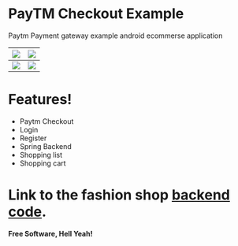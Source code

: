 # PayTM Checkout Example
Paytm Payment gateway example android ecommerse application

![](https://www.loopwiki.com/wp-content/uploads/2020/11/Login-screen-min.jpg)  |  ![](https://www.loopwiki.com/wp-content/uploads/2020/11/Fashion-Shop-Home-min.jpg)
:-------------------------:|:-------------------------:
![](https://www.loopwiki.com/wp-content/uploads/2020/11/Fashion-Shop-cart-min.jpg)  |  ![](https://www.loopwiki.com/wp-content/uploads/2020/11/Paytm-Payment-screen-min.jpg)
# Features!

  - Paytm Checkout
  - Login
  - Register
  - Spring Backend
  - Shopping list
  - Shopping cart

# Link to the fashion shop [backend code](https://github.com/amaryadav344/FashionShopBackend).
**Free Software, Hell Yeah!**

